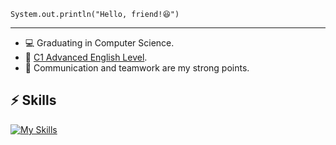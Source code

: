 <code>System.out.println("Hello, friend!😆")</code>
<hr>

* 💻 Graduating in Computer Science.
* 💬 [C1 Advanced English Level](https://cert.efset.org/zm4qaT).
* 🤝 Communication and teamwork are my strong points.

## ⚡ Skills
[![My Skills](https://skillicons.dev/icons?i=java,spring,maven,postgresql,linux,windows,php,obsidian,react,aws,javascript,typescript,docker,kafka,wordpress)](https://skillicons.dev)


